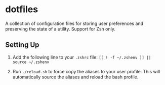 # dotfiles
A collection of configuration files for storing user preferences and preserving the state of a utility. Support for Zsh only.

## Setting Up

1. Add the following line to your `.zshrc` file:
    `[[ ! -f ~/.zshenv ]] || source ~/.zshenv`

2. Run `./reload.sh` to force copy the aliases to your user profile.  This will automatically source the aliases and reload the bash profile.